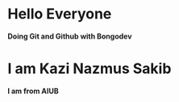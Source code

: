 # Hello Everyone
**Doing Git and Github with Bongodev**


# I am Kazi Nazmus Sakib

**I am from AIUB**